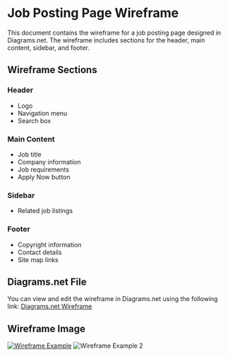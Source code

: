# Job Posting Page Wireframe

This document contains the wireframe for a job posting page designed in Diagrams.net. The wireframe includes sections for the header, main content, sidebar, and footer.

## Wireframe Sections

### Header
- Logo
- Navigation menu
- Search box

### Main Content
- Job title
- Company information
- Job requirements
- Apply Now button

### Sidebar
- Related job listings

### Footer
- Copyright information
- Contact details
- Site map links

## Diagrams.net File

You can view and edit the wireframe in Diagrams.net using the following link: [Diagrams.net Wireframe](https://www.diagrams.net/your-diagram-file-link)

## Wireframe Image

[![Wireframe Example](sandbox:/mnt/data/file-l4I2v7Dcqvrv1RLfo7QfNc4K)](https://drive.google.com/file/d/1yF-jqTTvQxHRjMM6x8O8yKAKTD1ZkdcW/view?usp=drive_link)
![Wireframe Example 2](sandbox:/mnt/data/file-k8eK6ZwDJCi0EzV311MdSyQp)



